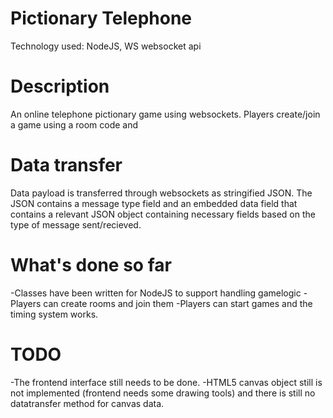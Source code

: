 # Pictionary Telephone
Technology used: NodeJS, WS websocket api

# Description
An online telephone pictionary game using websockets.
Players create/join a game using a room code and 

# Data transfer
Data payload is transferred through websockets as stringified JSON.
The JSON contains a message type field and an embedded data field that contains a relevant
JSON object containing necessary fields based on the type of message sent/recieved.

# What's done so far
-Classes have been written for NodeJS to support handling gamelogic
-Players can create rooms and join them
-Players can start games and the timing system works.


# TODO
-The frontend interface still needs to be done.
-HTML5 canvas object still is not implemented (frontend needs some drawing tools)
 and there is still no datatransfer method for canvas data.
